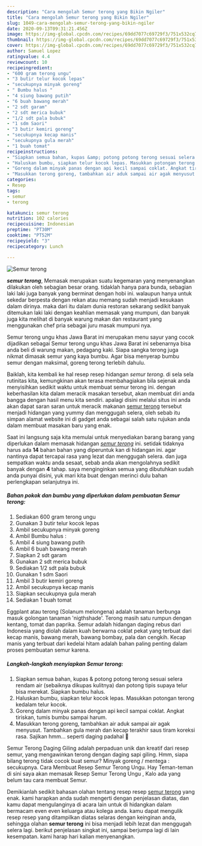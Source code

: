 ```yaml
---
description: "Cara mengolah Semur terong yang Bikin Ngiler"
title: "Cara mengolah Semur terong yang Bikin Ngiler"
slug: 1049-cara-mengolah-semur-terong-yang-bikin-ngiler
date: 2020-09-13T09:31:21.456Z
image: https://img-global.cpcdn.com/recipes/69dd7077c69729f3/751x532cq70/semur-terong-foto-resep-utama.jpg
thumbnail: https://img-global.cpcdn.com/recipes/69dd7077c69729f3/751x532cq70/semur-terong-foto-resep-utama.jpg
cover: https://img-global.cpcdn.com/recipes/69dd7077c69729f3/751x532cq70/semur-terong-foto-resep-utama.jpg
author: Samuel Lopez
ratingvalue: 4.4
reviewcount: 10
recipeingredient:
- "600 gram terong ungu"
- "3 butir telur kocok lepas"
- "secukupnya minyak goreng"
- " Bumbu halus "
- "4 siung bawang putih"
- "6 buah bawang merah"
- "2 sdt garam"
- "2 sdt merica bubuk"
- "1/2 sdt pala bubuk"
- "1 sdm Saori"
- "3 butir kemiri goreng"
- "secukupnya kecap manis"
- "secukupnya gula merah"
- "1 buah tomat"
recipeinstructions:
- "Siapkan semua bahan, kupas &amp; potong potong terong sesuai selera rendam air (sebaiknya dikupas kulitnya) dan potong tipis supaya telur bisa merekat. Siapkan bumbu halus."
- "Haluskan bumbu, siapkan telur kocok lepas. Masukkan potongan terong kedalam telur kocok."
- "Goreng dalam minyak panas dengan api kecil sampai coklat. Angkat tiriskan, tumis bumbu sampai harum."
- "Masukkan terong goreng, tambahkan air aduk sampai air agak menyusut. Tambahkan gula merah dan kecap terakhir saus tiram koreksi rasa. Sajikan hmm... seperti daging padahal 🍆"
categories:
- Resep
tags:
- semur
- terong

katakunci: semur terong 
nutrition: 102 calories
recipecuisine: Indonesian
preptime: "PT30M"
cooktime: "PT52M"
recipeyield: "3"
recipecategory: Lunch

---
```



![Semur terong](https://img-global.cpcdn.com/recipes/69dd7077c69729f3/751x532cq70/semur-terong-foto-resep-utama.jpg)

<b><i>semur terong</i></b>, Memasak merupakan suatu kegemaran yang menyenangkan dilakukan oleh sebagian besar orang. tidaklah hanya para bunda, sebagian laki laki juga banyak yang berminat dengan hobi ini. walaupun hanya untuk sekedar berpesta dengan rekan atau memang sudah menjadi kesukaan dalam dirinya. maka dari itu dalam dunia restoran sekarang sedikit banyak ditemukan laki laki dengan keahlian memasak yang mumpuni, dan banyak juga kita melihat di banyak warung makan dan restaurant yang menggunakan chef pria sebagai juru masak mumpuni nya.

Semur terong ungu khas Jawa Barat ini merupakan menu sayur yang cocok dijadikan sebagai Semur terong ungu khas Jawa Barat ini sebenarnya bisa anda beli di warung makan, pedagang kaki. Siapa sangka terong juga nikmat dimasak semur yang kaya bumbu. Agar bisa menyerap bumbu semur dengan maksimal, goreng terong terlebih dahulu.

Baiklah, kita kembali ke hal resep resep hidangan <i>semur terong</i>. di sela sela rutinitas kita, kemungkinan akan terasa membahagiakan bila sejenak anda menyisihkan sedikit waktu untuk membuat semur terong ini. dengan keberhasilan kita dalam meracik masakan tersebut, akan membuat diri anda bangga dengan hasil menu kita sendiri. apalagi disini melalui situs ini anda akan dapat saran saran untuk meracik makanan <u>semur terong</u> tersebut menjadi hidangan yang yummy dan menggugah selera, oleh sebab itu simpan alamat website ini di gadget anda sebagai salah satu rujukan anda dalam membuat masakan baru yang enak.


Saat ini langsung saja kita memulai untuk menyediakan barang barang yang diperlukan dalam memasak hidangan <u><i>semur terong</i></u> ini. setidak tidaknya harus ada <b>14</b> bahan bahan yang diperuntuk kan di hidangan ini. agar nantinya dapat tercapai rasa yang lezat dan menggugah selera. dan juga sempatkan waktu anda sesaat, sebab anda akan mengolahnya sedikit banyak dengan <b>4</b> tahap. saya menginginkan semua yang dibutuhkan sudah anda punyai disini, yuk mari kita buat dengan merinci dulu bahan perlengkapan selanjutnya ini.

<!--inarticleads1-->

##### Bahan pokok dan bumbu yang diperlukan dalam pembuatan Semur terong:

1. Sediakan 600 gram terong ungu
1. Gunakan 3 butir telur kocok lepas
1. Ambil secukupnya minyak goreng
1. Ambil  Bumbu halus :
1. Ambil 4 siung bawang putih
1. Ambil 6 buah bawang merah
1. Siapkan 2 sdt garam
1. Gunakan 2 sdt merica bubuk
1. Sediakan 1/2 sdt pala bubuk
1. Gunakan 1 sdm Saori
1. Ambil 3 butir kemiri goreng
1. Ambil secukupnya kecap manis
1. Siapkan secukupnya gula merah
1. Sediakan 1 buah tomat


Eggplant atau terong (Solanum melongena) adalah tanaman berbunga masuk golongan tanaman &#39;nigthshade&#39;. Terong masih satu rumpun dengan kentang, tomat dan paprika. Semur adalah hidangan daging rebus dari Indonesia yang diolah dalam kuah berwarna coklat pekat yang terbuat dari kecap manis, bawang merah, bawang bombay, pala dan cengkih. Kecap manis yang terbuat dari kedelai hitam adalah bahan paling penting dalam proses pembuatan semur karena. 

<!--inarticleads2-->

##### Langkah-langkah menyiapkan Semur terong:

1. Siapkan semua bahan, kupas &amp; potong potong terong sesuai selera rendam air (sebaiknya dikupas kulitnya) dan potong tipis supaya telur bisa merekat. Siapkan bumbu halus.
1. Haluskan bumbu, siapkan telur kocok lepas. Masukkan potongan terong kedalam telur kocok.
1. Goreng dalam minyak panas dengan api kecil sampai coklat. Angkat tiriskan, tumis bumbu sampai harum.
1. Masukkan terong goreng, tambahkan air aduk sampai air agak menyusut. Tambahkan gula merah dan kecap terakhir saus tiram koreksi rasa. Sajikan hmm... seperti daging padahal 🍆


Semur Terong Daging Giling adalah perpaduan unik dan kreatif dari resep semur, yang mengawinkan terong dengan daging sapi giling. Hmm, siapa bilang terong tidak cocok buat semur? Minyak goreng / mentega : secukupnya. Cara Membuat Resep Semur Terong Ungu. Hay Teman-teman di sini saya akan memasak Resep Semur Terong Ungu , Kalo ada yang belum tau cara membuat Semur. 

Demikianlah sedikit bahasan olahan tentang resep resep <u>semur terong</u> yang enak. kami harapkan anda sudah mengerti dengan penjelasan diatas, dan kamu dapat mengulanginya di acara lain untuk di hidangkan dalam bermacam even even keluarga atau kolega anda. kamu dapat mengulik resep resep yang ditampilkan diatas selaras dengan keinginan anda, sehingga olahan <b>semur terong</b> ini bisa menjadi lebih lezat dan menggugah selera lagi. berikut penjelasan singkat ini, sampai berjumpa lagi di lain kesempatan. kami harap hari kalian menyenangkan.

